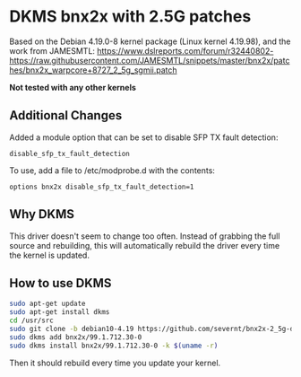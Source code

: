 # DKMS bnx2x with 2.5G patches

Based on the Debian 4.19.0-8 kernel package (Linux kernel 4.19.98), and the work from JAMESMTL:
https://www.dslreports.com/forum/r32440802-
https://raw.githubusercontent.com/JAMESMTL/snippets/master/bnx2x/patches/bnx2x_warpcore+8727_2_5g_sgmii.patch

**Not tested with any other kernels**

## Additional Changes
Added a module option that can be set to disable SFP TX fault detection:

`disable_sfp_tx_fault_detection`

To use, add a file to /etc/modprobe.d with the contents:

`options bnx2x disable_sfp_tx_fault_detection=1`

## Why DKMS
This driver doesn't seem to change too often. Instead of grabbing the full source and rebuilding, this will automatically rebuild the driver every time the kernel is updated.

## How to use DKMS
```sh
sudo apt-get update
sudo apt-get install dkms
cd /usr/src
sudo git clone -b debian10-4.19 https://github.com/severnt/bnx2x-2_5g-dkms.git bnx2x-99.1.712.30-0
sudo dkms add bnx2x/99.1.712.30-0
sudo dkms install bnx2x/99.1.712.30-0 -k $(uname -r)
```
Then it should rebuild every time you update your kernel.
